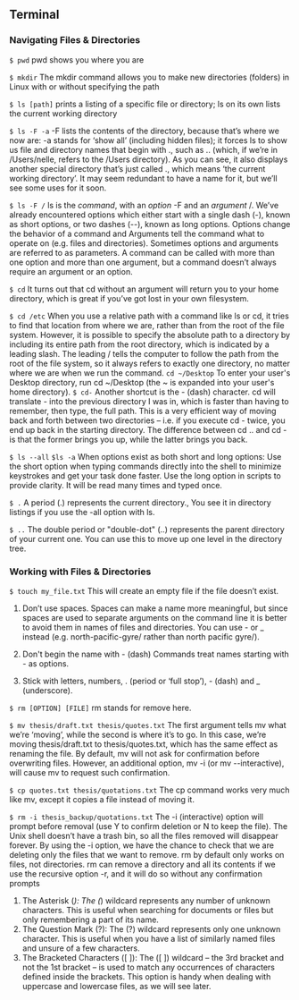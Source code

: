 ## Terminal

### Navigating Files & Directories

`$ pwd`
pwd shows you where you are

`$ mkdir`
The mkdir command allows you to make new directories (folders) in Linux with or without specifying the path

`$ ls [path]`
prints a listing of a specific file or directory; ls on its own lists the current working directory

`$ ls -F -a`
-F lists the contents of the directory, because that’s where we now are:
-a stands for ‘show all’ (including hidden files); it forces ls to show us file and directory names that begin with ., such as .. (which, if we’re in /Users/nelle, refers to the /Users directory). As you can see, it also displays another special directory that’s just called ., which means ‘the current working directory’. It may seem redundant to have a name for it, but we’ll see some uses for it soon.

`$ ls -F /`
ls is the *command*, with an *option* -F and an *argument* /. We’ve already encountered options which either start with a single dash (-), known as short options, or two dashes (--), known as long options. Options change the behavior of a command and Arguments tell the command what to operate on (e.g. files and directories). Sometimes options and arguments are referred to as parameters. A command can be called with more than one option and more than one argument, but a command doesn’t always require an argument or an option.

`$ cd`
It turns out that cd without an argument will return you to your home directory, which is great if you’ve got lost in your own filesystem.

`$ cd /etc`
When you use a relative path with a command like ls or cd, it tries to find that location from where we are, rather than from the root of the file system. However, it is possible to specify the absolute path to a directory by including its entire path from the root directory, which is indicated by a leading slash. The leading / tells the computer to follow the path from the root of the file system, so it always refers to exactly one directory, no matter where we are when we run the command.
`cd ~/Desktop`
To enter your user's Desktop directory, run cd ~/Desktop (the ~ is expanded into your user's home directory).
`$ cd-`
Another shortcut is the - (dash) character. cd will translate - into the previous directory I was in, which is faster than having to remember, then type, the full path. This is a very efficient way of moving back and forth between two directories – i.e. if you execute cd - twice, you end up back in the starting directory. The difference between cd .. and cd - is that the former brings you up, while the latter brings you back.

`$ ls --all` `$ls -a`
When options exist as both short and long options:
    Use the short option when typing commands directly into the shell to minimize keystrokes and get your task done faster.
    Use the long option in scripts to provide clarity. It will be read many times and typed once.

`$ .`
A period (.) represents the current directory., You see it in directory listings if you use the -all option with ls.

`$ ..`
The double period or "double-dot" (..) represents the parent directory of your current one. You can use this to move up one level in the directory tree.

### Working with Files & Directories

`$ touch my_file.txt`
This will create an empty file if the file doesn’t exist.

1. Don’t use spaces.
Spaces can make a name more meaningful, but since spaces are used to separate arguments on the command line it is better to avoid them in names of files and directories. You can use - or _ instead (e.g. north-pacific-gyre/ rather than north pacific gyre/). 

2. Don't begin the name with - (dash)
Commands treat names starting with - as options.

3. Stick with letters, numbers, . (period or ‘full stop’), - (dash) and _ (underscore).

`$ rm [OPTION] [FILE]`
rm stands for remove here. 

`$ mv thesis/draft.txt thesis/quotes.txt`
The first argument tells mv what we’re ‘moving’, while the second is where it’s to go. In this case, we’re moving thesis/draft.txt to thesis/quotes.txt, which has the same effect as renaming the file. By default, mv will not ask for confirmation before overwriting files. However, an additional option, mv -i (or mv --interactive), will cause mv to request such confirmation.

`$ cp quotes.txt thesis/quotations.txt`
The cp command works very much like mv, except it copies a file instead of moving it. 

`$ rm -i thesis_backup/quotations.txt`
The -i (interactive) option will prompt before removal (use Y to confirm deletion or N to keep the file). The Unix shell doesn’t have a trash bin, so all the files removed will disappear forever. By using the -i option, we have the chance to check that we are deleting only the files that we want to remove. rm by default only works on files, not directories. rm can remove a directory and all its contents if we use the recursive option -r, and it will do so without any confirmation prompts


1. The Asterisk (*): The (*) wildcard represents any number of unknown characters. This is useful when searching for documents or files but only remembering a part of its name.
2. The Question Mark (?): The (?) wildcard represents only one unknown character. This is useful when you have a list of similarly named files and unsure of a few characters.
3. The Bracketed Characters ([ ]): The ([ ]) wildcard – the 3rd bracket and not the 1st bracket – is used to match any occurrences of characters defined inside the brackets. This option is handy when dealing with uppercase and lowercase files, as we will see later.